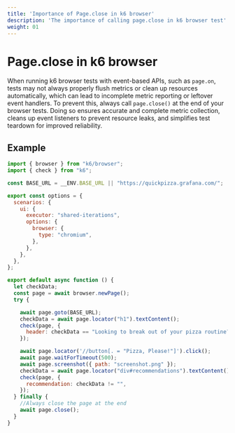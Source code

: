 ```yaml
---
title: 'Importance of Page.close in k6 browser'
description: 'The importance of calling page.close in k6 browser test'
weight: 01
---
```

# Page.close in k6 browser

When running k6 browser tests with event-based APIs, such as `page.on`, tests may not always properly flush metrics or clean up resources automatically, which can lead to incomplete metric reporting or leftover event handlers. 
To prevent this, always call `page.close()` at the end of your browser tests. Doing so ensures accurate and complete metric collection, cleans up event listeners to prevent resource leaks, and simplifies test teardown for improved reliability.

## Example
```javascript
import { browser } from "k6/browser";
import { check } from "k6";

const BASE_URL = __ENV.BASE_URL || "https://quickpizza.grafana.com/";

export const options = {
  scenarios: {
    ui: {
      executor: "shared-iterations",
      options: {
        browser: {
          type: "chromium",
        },
      },
    },
  },
};

export default async function () {
  let checkData;
  const page = await browser.newPage();
  try {

    await page.goto(BASE_URL);
    checkData = await page.locator("h1").textContent();
    check(page, {
      header: checkData == "Looking to break out of your pizza routine?",
    });

    await page.locator('//button[. = "Pizza, Please!"]').click();
    await page.waitForTimeout(500);
    await page.screenshot({ path: "screenshot.png" });
    checkData = await page.locator("div#recommendations").textContent();
    check(page, {
      recommendation: checkData != "",
    });
  } finally {
    //Always close the page at the end
    await page.close();
  }
}
```
